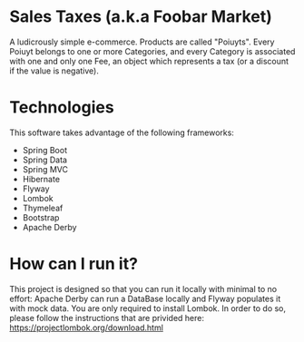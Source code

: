 # Sales Taxes (a.k.a Foobar Market)
A ludicrously simple e-commerce. 
Products are called "Poiuyts". Every Poiuyt belongs to one or more Categories, and every Category is associated with one and only one Fee, an object which represents a tax (or a discount if the value is negative).

# Technologies
This software takes advantage of the following frameworks:
- Spring Boot
- Spring Data
- Spring MVC
- Hibernate
- Flyway
- Lombok
- Thymeleaf
- Bootstrap
- Apache Derby

# How can I run it?
This project is designed so that you can run it locally with minimal to no effort: Apache Derby can run a DataBase locally and Flyway populates it with mock data. You are only required to install Lombok. In order to do so, please follow the instructions that are privided here: https://projectlombok.org/download.html
